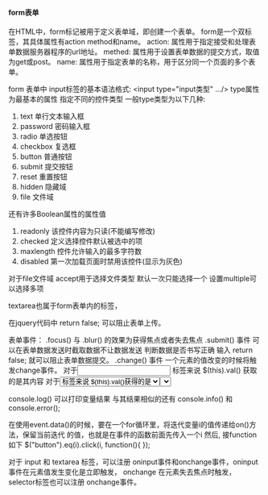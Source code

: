 #### form表单

在HTML中，form标记被用于定义表单域，即创建一个表单。
form是一个双标签，其具体属性有action method和name。
action: 属性用于指定接受和处理表单数据服务器程序的url地址。
methed: 属性用于设置表单数据的提交方式，取值为get或post。
name: 属性用于指定表单的名称，用于区分同一个页面的多个表单。

form 表单中 input标签的基本语法格式:
<input type="input类型" .../> type属性为最基本的属性 指定不同的控件类型
一般type类型为以下几种:
1. text           单行文本输入框
2. password       密码输入框
3. radio          单选按钮
4. checkbox       复选框
5. button         普通按钮
6. submit         提交按钮
7. reset          重置按钮
8. hidden         隐藏域
9. file           文件域

还有许多Boolean属性的属性值
1. readonly       该控件内容为只读(不能编写修改)
2. checked        定义选择控件默认被选中的项
3. maxlength      控件允许输入的最多字符数
4. disabled       第一次加载页面时禁用该控件(显示为灰色)

对于file文件域 accept用于选择文件类型 默认一次只能选择一个 设置multiple可以选择多项

textarea也属于form表单内的标签，

在jquery代码中 return false; 可以阻止表单上传。

表单事件：
.focus() 与 .blur() 的效果为获得焦点或者失去焦点
.submit() 事件 可以在表单数据发送时截取数据不让数据发送 判断数据是否书写正确
输入 return false; 就可以阻止表单数据提交。
.change() 事件 一个元素的值改变的时候将触发change事件。
对于<input> 标签来说 $(this).val() 获取的是其内容
对于<select> 标签内的 <option> 标签来说 $(this).val()获得的是<option>标签所设置的
value值。在<select> .change()事件的函数中，要填写event获取。
获取radio 和 checkbox 的值要使用 checked获取 使用时要在选到的类后面接 :checked就可以

console.log() 可以打印变量结果 与其结果相似的还有 console.info() 和 console.error();

在使用event.data()的时候，要在一个for循环里，将迭代变量i的值传递给on()方法，保留当前迭代
的值，也就是在事件的函数前面先传入一个i 然后, 接function如下
 $("button").eq(i).click(i, function(){ });
 
对于 input 和 textarea 标签，可以注册 oninput事件和onchange事件，oninput 事件在元素值发生变化是立即触发， onchange 在元素失去焦点时触发，
selector标签也可以注册 onchange事件。
